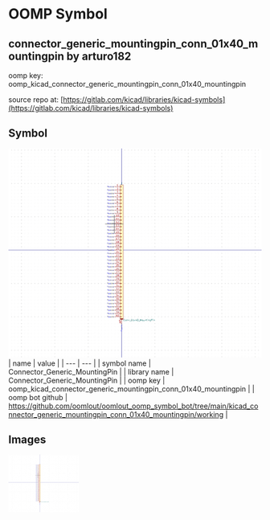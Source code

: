 # OOMP Symbol  
## connector_generic_mountingpin_conn_01x40_mountingpin  by arturo182  
  
oomp key: oomp_kicad_connector_generic_mountingpin_conn_01x40_mountingpin  
  
source repo at: [https://gitlab.com/kicad/libraries/kicad-symbols](https://gitlab.com/kicad/libraries/kicad-symbols)  
## Symbol  
  
[![working.png](working_600.png)](working.png)  
| name | value | 
| --- | --- | 
| symbol name | Connector_Generic_MountingPin | 
| library name | Connector_Generic_MountingPin | 
| oomp key | oomp_kicad_connector_generic_mountingpin_conn_01x40_mountingpin | 
| oomp bot github | https://github.com/oomlout/oomlout_oomp_symbol_bot/tree/main/kicad_connector_generic_mountingpin_conn_01x40_mountingpin/working | 
## Images  
  
[![working.png](working_140.png)](working.png)  
